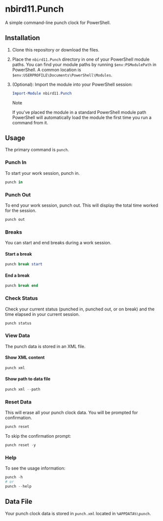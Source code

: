 # nbird11.Punch

A simple command-line punch clock for PowerShell.

## Installation

1. Clone this repository or download the files.
2. Place the `nbird11.Punch` directory in one of your PowerShell module paths. You can find your module paths by running `$env:PSModulePath` in PowerShell. A common location is `$env:USERPROFILE\Documents\PowerShell\Modules`.
3. (Optional): Import the module into your PowerShell session:

    ```powershell
    Import-Module nbird11.Punch
    ```

    > [!NOTE]
    > If you've placed the module in a standard PowerShell module path PowerShell will automatically load the module the first time you run a command from it.

## Usage

The primary command is `punch`.

### Punch In

To start your work session, punch in.

```powershell
punch in
```

### Punch Out

To end your work session, punch out. This will display the total time worked for the session.

```powershell
punch out
```

### Breaks

You can start and end breaks during a work session.

#### Start a break

```powershell
punch break start
```

#### End a break

```powershell
punch break end
```

### Check Status

Check your current status (punched in, punched out, or on break) and the time elapsed in your current session.

```powershell
punch status
```

### View Data

The punch data is stored in an XML file.

#### Show XML content

```powershell
punch xml
```

#### Show path to data file

```powershell
punch xml --path
```

### Reset Data

This will erase all your punch clock data. You will be prompted for confirmation.

```powershell
punch reset
```

To skip the confirmation prompt:

```powershell
punch reset -y
```

### Help

To see the usage information:

```powershell
punch -h
# or
punch --help
```

## Data File

Your punch clock data is stored in `punch.xml` located in `%APPDATA%\punch`.
